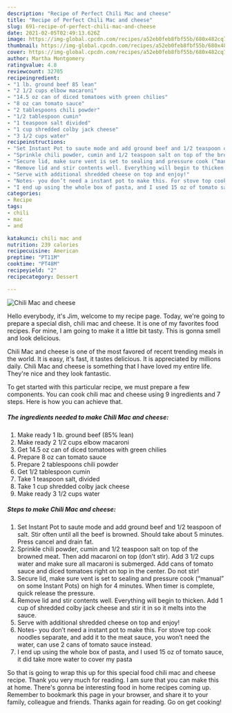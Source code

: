 ```yaml
---
description: "Recipe of Perfect Chili Mac and cheese"
title: "Recipe of Perfect Chili Mac and cheese"
slug: 691-recipe-of-perfect-chili-mac-and-cheese
date: 2021-02-05T02:49:13.626Z
image: https://img-global.cpcdn.com/recipes/a52eb0feb8fbf55b/680x482cq70/chili-mac-and-cheese-recipe-main-photo.jpg
thumbnail: https://img-global.cpcdn.com/recipes/a52eb0feb8fbf55b/680x482cq70/chili-mac-and-cheese-recipe-main-photo.jpg
cover: https://img-global.cpcdn.com/recipes/a52eb0feb8fbf55b/680x482cq70/chili-mac-and-cheese-recipe-main-photo.jpg
author: Martha Montgomery
ratingvalue: 4.8
reviewcount: 32705
recipeingredient:
- "1 lb. ground beef 85 lean"
- "2 1/2 cups elbow macaroni"
- "14.5 oz can of diced tomatoes with green chilies"
- "8 oz can tomato sauce"
- "2 tablespoons chili powder"
- "1/2 tablespoon cumin"
- "1 teaspoon salt divided"
- "1 cup shredded colby jack cheese"
- "3 1/2 cups water"
recipeinstructions:
- "Set Instant Pot to saute mode and add ground beef and 1/2 teaspoon of salt. Stir often until all the beef is browned. Should take about 5 minutes. Press cancel and drain fat."
- "Sprinkle chili powder, cumin and 1/2 teaspoon salt on top of the browned meat. Then add macaroni on top (don’t stir). Add 3 1/2 cups water and make sure all macaroni is submerged. Add cans of tomato sauce and diced tomatoes right on top in the center. Do not stir!"
- "Secure lid, make sure vent is set to sealing and pressure cook (“manual” on some Instant Pots) on high for 4 minutes. When timer is complete, quick release the pressure."
- "Remove lid and stir contents well. Everything will begin to thicken. Add 1 cup of shredded colby jack cheese and stir it in so it melts into the sauce."
- "Serve with additional shredded cheese on top and enjoy!"
- "Notes- you don’t need a instant pot to make this. For stove top cook noodles separate, and add it to the meat sauce, you won’t need the water, can use 2 cans of tomato sauce instead."
- "I end up using the whole box of pasta, and I used 15 oz of tomato sauce, it did take more water to cover my pasta"
categories:
- Recipe
tags:
- chili
- mac
- and

katakunci: chili mac and 
nutrition: 239 calories
recipecuisine: American
preptime: "PT11M"
cooktime: "PT48M"
recipeyield: "2"
recipecategory: Dessert

---
```



![Chili Mac and cheese](https://img-global.cpcdn.com/recipes/a52eb0feb8fbf55b/680x482cq70/chili-mac-and-cheese-recipe-main-photo.jpg)

Hello everybody, it's Jim, welcome to my recipe page. Today, we're going to prepare a special dish, chili mac and cheese. It is one of my favorites food recipes. For mine, I am going to make it a little bit tasty. This is gonna smell and look delicious.

Chili Mac and cheese is one of the most favored of recent trending meals in the world. It is easy, it's fast, it tastes delicious. It is appreciated by millions daily. Chili Mac and cheese is something that I have loved my entire life. They're nice and they look fantastic.




To get started with this particular recipe, we must prepare a few components. You can cook chili mac and cheese using 9 ingredients and 7 steps. Here is how you can achieve that.

<!--inarticleads1-->

##### The ingredients needed to make Chili Mac and cheese:

1. Make ready 1 lb. ground beef (85% lean)
1. Make ready 2 1/2 cups elbow macaroni
1. Get 14.5 oz can of diced tomatoes with green chilies
1. Prepare 8 oz can tomato sauce
1. Prepare 2 tablespoons chili powder
1. Get 1/2 tablespoon cumin
1. Take 1 teaspoon salt, divided
1. Take 1 cup shredded colby jack cheese
1. Make ready 3 1/2 cups water




<!--inarticleads2-->

##### Steps to make Chili Mac and cheese:

1. Set Instant Pot to saute mode and add ground beef and 1/2 teaspoon of salt. Stir often until all the beef is browned. Should take about 5 minutes. Press cancel and drain fat.
1. Sprinkle chili powder, cumin and 1/2 teaspoon salt on top of the browned meat. Then add macaroni on top (don’t stir). Add 3 1/2 cups water and make sure all macaroni is submerged. Add cans of tomato sauce and diced tomatoes right on top in the center. Do not stir!
1. Secure lid, make sure vent is set to sealing and pressure cook (“manual” on some Instant Pots) on high for 4 minutes. When timer is complete, quick release the pressure.
1. Remove lid and stir contents well. Everything will begin to thicken. Add 1 cup of shredded colby jack cheese and stir it in so it melts into the sauce.
1. Serve with additional shredded cheese on top and enjoy!
1. Notes- you don’t need a instant pot to make this. For stove top cook noodles separate, and add it to the meat sauce, you won’t need the water, can use 2 cans of tomato sauce instead.
1. I end up using the whole box of pasta, and I used 15 oz of tomato sauce, it did take more water to cover my pasta




So that is going to wrap this up for this special food chili mac and cheese recipe. Thank you very much for reading. I am sure that you can make this at home. There's gonna be interesting food in home recipes coming up. Remember to bookmark this page in your browser, and share it to your family, colleague and friends. Thanks again for reading. Go on get cooking!
